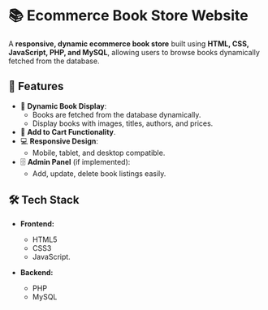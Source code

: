 # 📚 Ecommerce Book Store Website

A **responsive, dynamic ecommerce book store** built using **HTML, CSS, JavaScript, PHP, and MySQL**, allowing users to browse books dynamically fetched from the database.

## 🚀 Features

- 📖 **Dynamic Book Display**:
  - Books are fetched from the database dynamically.
  - Display books with images, titles, authors, and prices.
- 🛒 **Add to Cart Functionality**.
- 💻 **Responsive Design**:
  - Mobile, tablet, and desktop compatible.
- 🗄️ **Admin Panel** (if implemented):
  - Add, update, delete book listings easily.

## 🛠️ Tech Stack

- **Frontend:**
  - HTML5
  - CSS3
  - JavaScript.

- **Backend:**
  - PHP
  - MySQL
